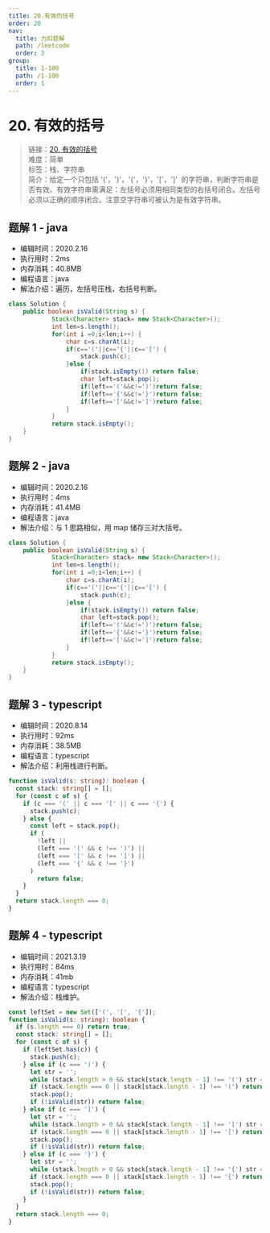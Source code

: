 ```yaml
---
title: 20.有效的括号
order: 20
nav:
  title: 力扣题解
  path: /leetcode
  order: 3
group:
  title: 1-100
  path: /1-100
  order: 1
---
```


# 20. 有效的括号

> 链接：[20. 有效的括号](https://leetcode-cn.com/problems/valid-parentheses/)  
> 难度：简单  
> 标签：栈、字符串  
> 简介：给定一个只包括 '('，')'，'{'，'}'，'['，']'  的字符串，判断字符串是否有效。有效字符串需满足：左括号必须用相同类型的右括号闭合。左括号必须以正确的顺序闭合。注意空字符串可被认为是有效字符串。

## 题解 1 - java

- 编辑时间：2020.2.16
- 执行用时：2ms
- 内存消耗：40.8MB
- 编程语言：java
- 解法介绍：遍历，左括号压栈，右括号判断。

```java
class Solution {
    public boolean isValid(String s) {
	    	Stack<Character> stack= new Stack<Character>();
	    	int len=s.length();
	    	for(int i =0;i<len;i++) {
	    		char c=s.charAt(i);
	    		if(c=='('||c=='{'||c=='[') {
	    			stack.push(c);
	    		}else {
	    			if(stack.isEmpty())	return false;
	    			char left=stack.pop();
	    			if(left=='('&&c!=')')return false;
	    			if(left=='{'&&c!='}')return false;
	    			if(left=='['&&c!=']')return false;
	    		}
	    	}
	        return stack.isEmpty();
    }
}
```

## 题解 2 - java

- 编辑时间：2020.2.16
- 执行用时：4ms
- 内存消耗：41.4MB
- 编程语言：java
- 解法介绍：与 1 思路相似，用 map 储存三对大括号。

```java
class Solution {
    public boolean isValid(String s) {
	    	Stack<Character> stack= new Stack<Character>();
	    	int len=s.length();
	    	for(int i =0;i<len;i++) {
	    		char c=s.charAt(i);
	    		if(c=='('||c=='{'||c=='[') {
	    			stack.push(c);
	    		}else {
	    			if(stack.isEmpty())	return false;
	    			char left=stack.pop();
	    			if(left=='('&&c!=')')return false;
	    			if(left=='{'&&c!='}')return false;
	    			if(left=='['&&c!=']')return false;
	    		}
	    	}
	        return stack.isEmpty();
    }
}
```

## 题解 3 - typescript

- 编辑时间：2020.8.14
- 执行用时：92ms
- 内存消耗：38.5MB
- 编程语言：typescript
- 解法介绍：利用栈进行判断。

```typescript
function isValid(s: string): boolean {
  const stack: string[] = [];
  for (const c of s) {
    if (c === '(' || c === '[' || c === '{') {
      stack.push(c);
    } else {
      const left = stack.pop();
      if (
        !left ||
        (left === '(' && c !== ')') ||
        (left === '[' && c !== ']') ||
        (left === '{' && c !== '}')
      )
        return false;
    }
  }
  return stack.length === 0;
}
```

## 题解 4 - typescript

- 编辑时间：2021.3.19
- 执行用时：84ms
- 内存消耗：41mb
- 编程语言：typescript
- 解法介绍：栈维护。

```typescript
const leftSet = new Set(['(', '[', '{']);
function isValid(s: string): boolean {
  if (s.length === 0) return true;
  const stack: string[] = [];
  for (const c of s) {
    if (leftSet.has(c)) {
      stack.push(c);
    } else if (c === ')') {
      let str = '';
      while (stack.length > 0 && stack[stack.length - 1] !== '(') str = stack.pop()! + str;
      if (stack.length === 0 || stack[stack.length - 1] !== '(') return false;
      stack.pop();
      if (!isValid(str)) return false;
    } else if (c === ']') {
      let str = '';
      while (stack.length > 0 && stack[stack.length - 1] !== '[') str = stack.pop()! + str;
      if (stack.length === 0 || stack[stack.length - 1] !== '[') return false;
      stack.pop();
      if (!isValid(str)) return false;
    } else if (c === '}') {
      let str = '';
      while (stack.length > 0 && stack[stack.length - 1] !== '{') str = stack.pop()! + str;
      if (stack.length === 0 || stack[stack.length - 1] !== '{') return false;
      stack.pop();
      if (!isValid(str)) return false;
    }
  }
  return stack.length === 0;
}
```
